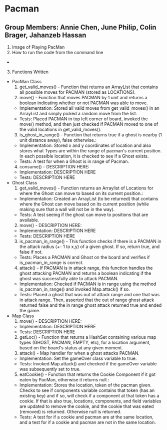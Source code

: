 
# Pacman
## Group Members: Annie Chen, June Philip, Colin Brager, Jahanzeb Hassan

1. Image of Playing PacMan
2. How to run the code from the command line
  - 
3. Functions Written
  - PacMan Class
    1. get_valid_moves() - Function that returns an ArrayList that contains all possible moves for PACMAN (stored as LOCATIONS).
    2. move() - Function that moves PACMAN by 1 unit and returns a boolean indicating whether or not PACMAN was able to move.
      - Implementation: Stored all valid moves from get_valid_moves() in an ArrayList and simply picked a random move from the list.
      - Tests: Placed PACMAN in top left corner of board, invoked the move() method, and then just checked if PACMAN moved to one of the valid locations   in get_valid_moves().
    3. is_ghost_in_range() - Function that returns true if a ghost is nearby (1 unit distance away), false otherwise.:
      - Implementation: Stored x and y coordinates of location and also stores what Types are within the range of pacman's current position. In each possible location, it is checked to see if a Ghost exists. 
      - Tests: A test for when a Ghost is in range of Pacman.
    4. consume() - DESCRIPTION HERE:
      - Implementation: DESCRIPTION HERE
      - Tests: DESCRIPTION HERE
  - Ghost Class
    1. get_valid_moves() - Function returns an Arraylist of Locations for where the Ghost can move to based on its current position.:
      - Implementation: Created an ArrayList (to be returned) that contains where the Ghost can move based on its current position (while making sure that a wall will not be in the way).
      - Tests: A test seeing if the ghost can move to positions that are available.
    2. move() - DESCRIPTION HERE:
      - Implementation: DESCRIPTION HERE
      - Tests: DESCRIPTION HERE
    3. is_pacman_in_range() - This function checks if there is a PACMAN in the attack radius (+- 1 to x,y) of a given ghost. If so, return true, and false if not.
      - Tests: Places a PACMAN and Ghost on the board and verifies if is_pacman_in_range is correct.
    4. attack() - If PACMAN is in attack range, this function handles the ghost attacking PACMAN and returns a boolean indicating if the ghost was successfully able to attack PACMAN.
      - Implementation: Checked if PACMAN is in range using the method is_pacman_in_range() and invoked Map.attack() if so.
      - Tests: Placed a ghost that was out of attack range and one that was in attack range. Then, asserted that the out of range ghost attack returned false and the in range ghost attack returned true and ended the game.
  - Map Class
    1. move() - DESCRIPTION HERE:
      - Implementation: DESCRIPTION HERE
      - Tests: DESCRIPTION HERE
    2. getLoc() - Function that returns a HashSet containing various map types (GHOST, PACMAN, EMPTY, etc), for a location argument, based on the board's status at any given moment.
    3. attack() - Map handler for when a ghost attacks PACMAN.
      - Implementation: Set the gameOver class variable to true. 
      - Tests: Invoked Map.attack() and checked if the gameOver variable was subsequently set to true.
    5. eatCookie() - Function that returns the Cookie Component if it got eaten by PacMan, otherwise it returns null.:
      - Implementation: Stores the location, token of the pacman given. Checks to see if components variable contains that token (has an existing key) and if so, will check if a component at that token has a cookie. If that is also true, locations, components, and field variables are updated to remove the cookie, and the cookie that was eated (removed) is returned. Otherwise null is returned. 
      - Tests: A test for if a cookie and pacman are at the same location, and a test for if a cookie and pacman are not in the same location.

